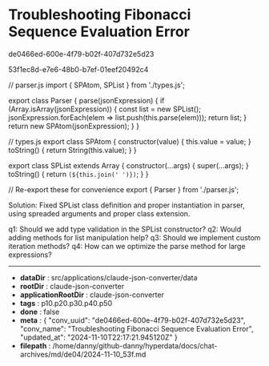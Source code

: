 # Troubleshooting Fibonacci Sequence Evaluation Error

de0466ed-600e-4f79-b02f-407d732e5d23

53f1ec8d-e7e6-48b0-b7ef-01eef20492c4

 

<antArtifact identifier="parser-fix" type="application/vnd.ant.code" language="javascript" title="Fixed Parser Implementation">
// parser.js
import { SPAtom, SPList } from './types.js';

export class Parser {
    parse(jsonExpression) {
        if (Array.isArray(jsonExpression)) {
            const list = new SPList();
            jsonExpression.forEach(elem => list.push(this.parse(elem)));
            return list;
        }
        return new SPAtom(jsonExpression);
    }
}

// types.js
export class SPAtom {
    constructor(value) {
        this.value = value;
    }
    toString() {
        return String(this.value);
    }
}

export class SPList extends Array {
    constructor(...args) {
        super(...args);
    }
    toString() {
        return `(${this.join(' ')})`;
    }
}

// Re-export these for convenience
export { Parser } from './parser.js';
</antArtifact>

Solution: Fixed SPList class definition and proper instantiation in parser, using spreaded arguments and proper class extension.

q1: Should we add type validation in the SPList constructor?
q2: Would adding methods for list manipulation help?
q3: Should we implement custom iteration methods?
q4: How can we optimize the parse method for large expressions?

---

* **dataDir** : src/applications/claude-json-converter/data
* **rootDir** : claude-json-converter
* **applicationRootDir** : claude-json-converter
* **tags** : p10.p20.p30.p40.p50
* **done** : false
* **meta** : {
  "conv_uuid": "de0466ed-600e-4f79-b02f-407d732e5d23",
  "conv_name": "Troubleshooting Fibonacci Sequence Evaluation Error",
  "updated_at": "2024-11-10T22:17:21.945120Z"
}
* **filepath** : /home/danny/github-danny/hyperdata/docs/chat-archives/md/de04/2024-11-10_53f.md